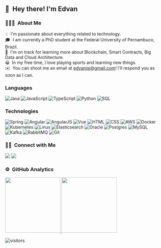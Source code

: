 

## 👋 &nbsp;Hey there! I'm Edvan 


### 👨🏻‍💻 &nbsp;About Me

💡 &nbsp;I'm passionate about everything related to technology.\
🎓 &nbsp;I am currently a PhD student at the Federal University of Pernambuco, Brazil.\
🌱 &nbsp;I'm on track for learning more about Blockchain, Smart Contracts, Big Data and Cloud Architecture.\
😀 &nbsp;In my free time, I love playing sports and learning new things.\
✉️ &nbsp;You can shoot me an email at edvanjsj@gmail.com! I'll respond you as soon as I can.

### Languages

![Java](https://img.shields.io/badge/-Java-BDC3C7?&logo=Java&logoColor=red)
![JavaScript](https://img.shields.io/badge/-JavaScript-BDC3C7?&logo=JavaScript)
![TypeScript](https://img.shields.io/badge/-TypeScript-BDC3C7?&logo=TypeScript)
![Python](https://img.shields.io/badge/-Python-BDC3C7?&logo=Python)
![SQL](https://img.shields.io/badge/-SQL-BDC3C7?&logo=Oracle)

### Technologies

![Spring](https://img.shields.io/badge/-Spring-BDC3C7?&logo=Spring)
![Angular](https://img.shields.io/badge/-Angular-BDC3C7?&logo=Angular&logoColor=red)
![AngularJS](https://img.shields.io/badge/-AngularJS-BDC3C7?&logo=AngularJs&logoColor=red)
![Vue](https://img.shields.io/badge/-Vue.js-BDC3C7?&logo=Vue.js&logoColor=27AE60)
![HTML](https://img.shields.io/badge/-HTML-BDC3C7?&logo=HTML5)
![CSS](https://img.shields.io/badge/-CSS-BDC3C7?&logo=CSS3)
![AWS](https://img.shields.io/badge/-AWS-BDC3C7?&logo=Amazon-AWS&logoColor=F90)
![Docker](https://img.shields.io/badge/-Docker-BDC3C7?&logo=Docker)
![Kubernetes](https://img.shields.io/badge/-Kubernetes-BDC3C7?&logo=Kubernetes)
![Linux](https://img.shields.io/badge/-Linux-BDC3C7?&logo=Linux)
![Elasticsearch](https://img.shields.io/badge/-Elasticsearch-BDC3C7?&logo=Elastic&logoColor=1ABC9C)
![Oracle](https://img.shields.io/badge/-Oracle-BDC3C7?&logo=Oracle)
![Postgres](https://img.shields.io/badge/-Postgres-BDC3C7?&logo=PostgreSQL)
![MySQL](https://img.shields.io/badge/-MySQL-BDC3C7?&logo=MySQL)
![Kafka](https://img.shields.io/badge/-Kafka-BDC3C7?&logo=ApacheKafka)
![RabbitMQ](https://img.shields.io/badge/-RabbitMQ-BDC3C7?&logo=RabbitMQ)
![Git](https://img.shields.io/badge/-Git-BDC3C7?&logo=Git)

### 🤝🏻 &nbsp;Connect with Me

<p align="left">
<a href="https://linkedin.com/in/edvanjsj"><img src="https://img.shields.io/badge/-Edvan%20Soares-0077B5?style=flat&logo=Linkedin&logoColor=white"/></a>
<a href="mailto:edvanjsj@gmail.com"><img src="https://img.shields.io/badge/-edvanjsj@gmail.com-D14836?style=flat&logo=Gmail&logoColor=white"/></a>
</p>

### ⚙️ &nbsp;GitHub Analytics

<p align="left">
<a href="https://github.com/edvanjsj">
  <img height="180em" src="https://github-readme-stats-eight-theta.vercel.app/api?username=edvanjsj&show_icons=true&theme=algolia&include_all_commits=true&count_private=true"/>
  <img height="180em" src="https://github-readme-stats-eight-theta.vercel.app/api/top-langs/?username=edvanjsj&layout=compact&langs_count=8&theme=algolia"/>
</a>
</p>

![visitors](https://visitor-badge.glitch.me/badge?page_id=edvanjsj/edvanjsj)
